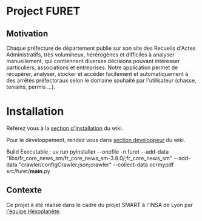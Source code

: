 # Project FURET

## Motivation

Chaque préfecture de département publie sur son site des Recueils d'Actes Administratifs, très volumineux, hérérogènes et difficiles à analyser manuellement, qui contiennent diverses décisions pouvant intéresser particuliers, associations et entreprises.  Notre application permet de récupérer, analyser, stocker et accéder facilement et automatiquement à des arrêtés préfectoraux selon le domaine souhaité par l'utilisateur (chasse, terrains, permis ...).


# Installation

Référez vous à la [section d'Installation](https://github.com/Hexoplanete/Projet-Furet/wiki#installation) du wiki.

Pour le développement, rendez vous dans [section développeur](https://github.com/Hexoplanete/Projet-Furet/wiki/Home-d%C3%A9velopeur) du wiki.

Build Executable : uv run pyinstaller --onefile -n furet --add-data "libs/fr_core_news_sm/fr_core_news_sm-3.8.0/;fr_core_news_sm" --add-data "crawler/configCrawler.json;crawler" --collect-data ocrmypdf src/furet/__main__.py


## Contexte

Ce projet à été réalisé dans le cadre du projet SMART à l'INSA de Lyon par [l'équipe Hexoplanète](https://github.com/Hexoplanete/Projet-Furet/wiki/%C3%80-propos-de-l'Hexoplan%C3%A8te).
